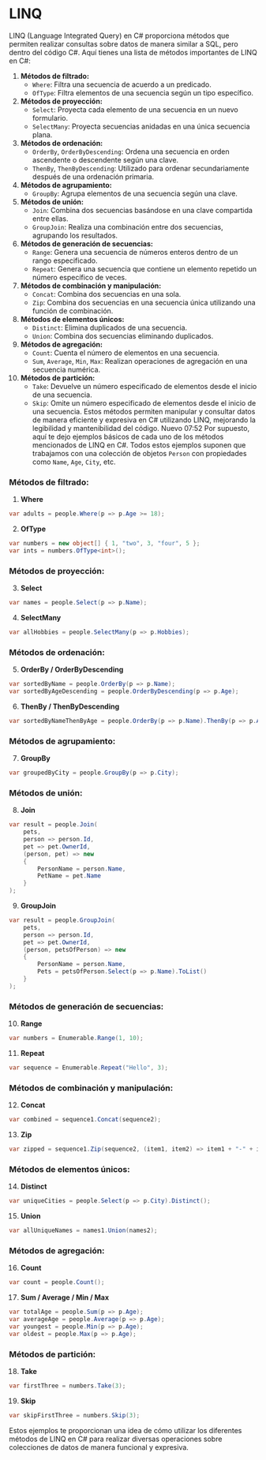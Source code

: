  # LINQ

 LINQ (Language Integrated Query) en C# proporciona métodos que permiten realizar consultas sobre datos de manera similar a SQL, pero dentro del código C#. Aquí tienes una lista de métodos importantes de LINQ en C#:
1. **Métodos de filtrado:**
   - `Where`: Filtra una secuencia de acuerdo a un predicado.
   - `OfType`: Filtra elementos de una secuencia según un tipo específico.
2. **Métodos de proyección:**
   - `Select`: Proyecta cada elemento de una secuencia en un nuevo formulario.
   - `SelectMany`: Proyecta secuencias anidadas en una única secuencia plana.
3. **Métodos de ordenación:**
   - `OrderBy`, `OrderByDescending`: Ordena una secuencia en orden ascendente o descendente según una clave.
   - `ThenBy`, `ThenByDescending`: Utilizado para ordenar secundariamente después de una ordenación primaria.
4. **Métodos de agrupamiento:**
   - `GroupBy`: Agrupa elementos de una secuencia según una clave.
5. **Métodos de unión:**
   - `Join`: Combina dos secuencias basándose en una clave compartida entre ellas.
   - `GroupJoin`: Realiza una combinación entre dos secuencias, agrupando los resultados.
6. **Métodos de generación de secuencias:**
   - `Range`: Genera una secuencia de números enteros dentro de un rango especificado.
   - `Repeat`: Genera una secuencia que contiene un elemento repetido un número específico de veces.
7. **Métodos de combinación y manipulación:**
   - `Concat`: Combina dos secuencias en una sola.
   - `Zip`: Combina dos secuencias en una secuencia única utilizando una función de combinación.
8. **Métodos de elementos únicos:**
   - `Distinct`: Elimina duplicados de una secuencia.
   - `Union`: Combina dos secuencias eliminando duplicados.
9. **Métodos de agregación:**
   - `Count`: Cuenta el número de elementos en una secuencia.
   - `Sum`, `Average`, `Min`, `Max`: Realizan operaciones de agregación en una secuencia numérica.
10. **Métodos de partición:**
    - `Take`: Devuelve un número especificado de elementos desde el inicio de una secuencia.
    - `Skip`: Omite un número especificado de elementos desde el inicio de una secuencia.
Estos métodos permiten manipular y consultar datos de manera eficiente y expresiva en C# utilizando LINQ, mejorando la legibilidad y mantenibilidad del código.
Nuevo
07:52
Por supuesto, aquí te dejo ejemplos básicos de cada uno de los métodos mencionados de LINQ en C#. Todos estos ejemplos suponen que trabajamos con una colección de objetos `Person` con propiedades como `Name`, `Age`, `City`, etc.
### Métodos de filtrado:
1. **Where**
```csharp
var adults = people.Where(p => p.Age >= 18);
```
2. **OfType**
```csharp
var numbers = new object[] { 1, "two", 3, "four", 5 };
var ints = numbers.OfType<int>();
```
### Métodos de proyección:
3. **Select**
```csharp
var names = people.Select(p => p.Name);
```
4. **SelectMany**
```csharp
var allHobbies = people.SelectMany(p => p.Hobbies);
```
### Métodos de ordenación:
5. **OrderBy / OrderByDescending**
```csharp
var sortedByName = people.OrderBy(p => p.Name);
var sortedByAgeDescending = people.OrderByDescending(p => p.Age);
```
6. **ThenBy / ThenByDescending**
```csharp
var sortedByNameThenByAge = people.OrderBy(p => p.Name).ThenBy(p => p.Age);
```
### Métodos de agrupamiento:
7. **GroupBy**
```csharp
var groupedByCity = people.GroupBy(p => p.City);
```
### Métodos de unión:
8. **Join**
```csharp
var result = people.Join(
    pets,
    person => person.Id,
    pet => pet.OwnerId,
    (person, pet) => new
    {
        PersonName = person.Name,
        PetName = pet.Name
    }
);
```
9. **GroupJoin**
```csharp
var result = people.GroupJoin(
    pets,
    person => person.Id,
    pet => pet.OwnerId,
    (person, petsOfPerson) => new
    {
        PersonName = person.Name,
        Pets = petsOfPerson.Select(p => p.Name).ToList()
    }
);
```
### Métodos de generación de secuencias:
10. **Range**
```csharp
var numbers = Enumerable.Range(1, 10);
```
11. **Repeat**
```csharp
var sequence = Enumerable.Repeat("Hello", 3);
```
### Métodos de combinación y manipulación:
12. **Concat**
```csharp
var combined = sequence1.Concat(sequence2);
```
13. **Zip**
```csharp
var zipped = sequence1.Zip(sequence2, (item1, item2) => item1 + "-" + item2);
```
### Métodos de elementos únicos:
14. **Distinct**
```csharp
var uniqueCities = people.Select(p => p.City).Distinct();
```
15. **Union**
```csharp
var allUniqueNames = names1.Union(names2);
```
### Métodos de agregación:
16. **Count**
```csharp
var count = people.Count();
```
17. **Sum / Average / Min / Max**
```csharp
var totalAge = people.Sum(p => p.Age);
var averageAge = people.Average(p => p.Age);
var youngest = people.Min(p => p.Age);
var oldest = people.Max(p => p.Age);
```
### Métodos de partición:
18. **Take**
```csharp
var firstThree = numbers.Take(3);
```
19. **Skip**
```csharp
var skipFirstThree = numbers.Skip(3);
```
Estos ejemplos te proporcionan una idea de cómo utilizar los diferentes métodos de LINQ en C# para realizar diversas operaciones sobre colecciones de datos de manera funcional y expresiva.









